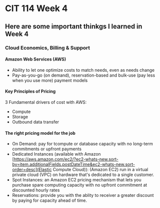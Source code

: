 # CIT 114 Week 4
## Here are some important thinkgs I learned in Week 4
### Cloud Economics, Billing & Support

#### Amazon Web Services (AWS)
- Ability to let one optimize costs to match needs, even as needs change
- Pay-as-you-go (on demand), reservation-based and bulk-use (pay less when you use more) payment models

#### Key Principles of Pricing
3 Fundamental drivers of cost with AWS:
- Compute
- Storage
- Outbound data transfer

#### The right pricing model for the job
- On Demand: pay for tcompute or database capacity with no long-term commitments or upfront payments
- Dedicated Instances (available with Amazon [https://aws.amazon.com/ec2/?ec2-whats-new.sort-by=item.additionalFields.postDateTime&ec2-whats-new.sort-order=desc](Elastic Compute Cloud)): (Amazon EC2) run in a virtual private cloud (VPC) on hardware that's dedicated to a single customer.
- Spot Instances: an Amazon EC2 pricing mechanism that lets you purchase spare computing capacity with no upfront commitment at discounted hourly rates
- Reservations: provide you with the ablity to receiver a greater discount by paying for capacity ahead of time.

